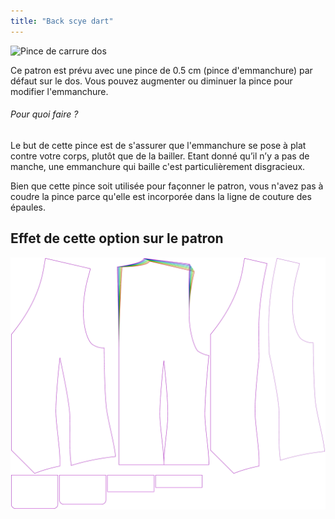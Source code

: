 ```yaml
---
title: "Back scye dart"
---
```


![Pince de carrure dos](backscyedart.svg)

Ce patron est prévu avec une pince de 0.5 cm (pince d'emmanchure) par défaut sur le dos. Vous pouvez augmenter ou diminuer la pince pour modifier l'emmanchure.

<Note>

###### Pour quoi faire ?

Le but de cette pince est de s'assurer que l'emmanchure se pose à plat contre votre corps, plutôt que de la bailler.
Etant donné qu’il n’y a pas de manche, une emmanchure qui baille c'est particulièrement disgracieux.

Bien que cette pince soit utilisée pour façonner le patron, vous n'avez pas à coudre la pince parce qu'elle est incorporée dans la ligne de couture des épaules.

</Note>

## Effet de cette option sur le patron

![Cette image montre l'effet de cette option en superposant plusieurs variantes qui ont une valeur différente pour cette option](wahid_backscyedart_sample.svg "Effect of this option on the pattern")
